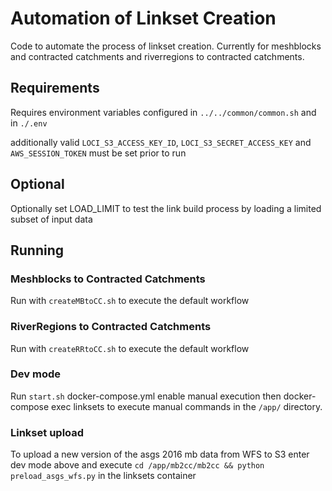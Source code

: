 # Automation of Linkset Creation

Code to automate the process of linkset creation. Currently for meshblocks and contracted catchments and riverregions to contracted catchments.

## Requirements

Requires environment variables configured in `../../common/common.sh` and in `./.env`

additionally valid `LOCI_S3_ACCESS_KEY_ID`, `LOCI_S3_SECRET_ACCESS_KEY` and `AWS_SESSION_TOKEN` must be set prior to run

## Optional

Optionally set LOAD_LIMIT to test the link build process by loading a limited subset of input data

## Running

### Meshblocks to Contracted Catchments

Run with `createMBtoCC.sh` to execute the default workflow

### RiverRegions to Contracted Catchments

Run with `createRRtoCC.sh` to execute the default workflow

### Dev mode

Run `start.sh` docker-compose.yml enable manual execution then docker-compose exec linksets to execute manual commands in the `/app/` directory.

### Linkset upload

To upload a new version of the asgs 2016 mb data from WFS to S3 enter dev mode above and execute `cd /app/mb2cc/mb2cc && python preload_asgs_wfs.py` in the linksets container
